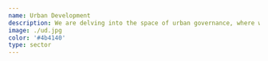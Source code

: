 ```yaml
---
name: Urban Development
description: We are delving into the space of urban governance, where we work towards facilitating citizen engagement through making public information accessible on open data platforms. We also work towards involving the citizens in generating information relevant to their well-being, especially during the time of disasters.
image: ./ud.jpg
color: '#4b4140'
type: sector
---
```

